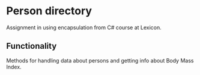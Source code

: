 # Person directory

Assignment in using encapsulation from C# course at Lexicon.

## Functionality

Methods for handling data about persons and getting info about Body Mass Index.

